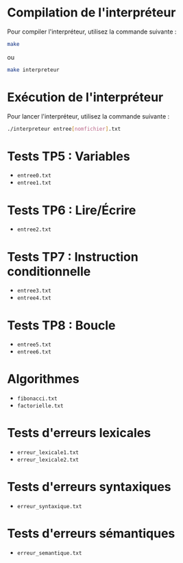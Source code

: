 # Compilation de l'interpréteur
Pour compiler l'interpréteur, utilisez la commande suivante :
```bash
make 
```
ou 
```bash
make interpreteur
```

# Exécution de l'interpréteur
Pour lancer l'interpréteur, utilisez la commande suivante :
```bash
./interpreteur entree[nomfichier].txt
```

# Tests TP5 : Variables
- `entree0.txt`
- `entree1.txt`

# Tests TP6 : Lire/Écrire
- `entree2.txt`

# Tests TP7 : Instruction conditionnelle
- `entree3.txt`
- `entree4.txt`

# Tests TP8 : Boucle
- `entree5.txt`
- `entree6.txt`

# Algorithmes
- `fibonacci.txt`
- `factorielle.txt`

# Tests d'erreurs lexicales
- `erreur_lexicale1.txt`
- `erreur_lexicale2.txt`

# Tests d'erreurs syntaxiques
- `erreur_syntaxique.txt`

# Tests d'erreurs sémantiques
- `erreur_semantique.txt`
